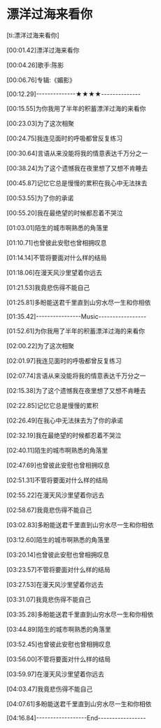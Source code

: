 # 漂洋过海来看你 

[ti:漂洋过海来看你]

[00:01.42]漂洋过海来看你

[00:04.26]歌手:陈影

[00:06.76]专辑:《媚影》

[00:12.29]--------------★★★★--------------

[00:15.55]为你我用了半年的积蓄漂洋过海的来看你

[00:23.03]为了这次相聚

[00:24.75]我连见面时的呼吸都曾反复练习

[00:30.64]言语从来没能将我的情意表达千万分之一

[00:38.24]为了这个遗憾我在夜里想了又想不肯睡去

[00:45.87]记忆它总是慢慢的累积在我心中无法抹去

[00:53.55]为了你的承诺

[00:55.20]我在最绝望的时候都忍着不哭泣

[01:03.01]陌生的城市啊熟悉的角落里

[01:10.71]也曾彼此安慰也曾相拥叹息

[01:14.14]不管将要面对什么样的结局

[01:18.06]在漫天风沙里望着你远去

[01:21.53]我竟悲伤得不能自己

[01:25.81]多盼能送君千里直到山穷水尽一生和你相依

[01:35.42]----------------Music-----------------

[01:52.61]为你我用了半年的积蓄漂洋过海的来看你

[02:00.22]为了这次相聚

[02:01.97]我连见面时的呼吸都曾反复练习

[02:07.74]言语从来没能将我的情意表达千万分之一

[02:15.38]为了这个遗憾我在夜里想了又想不肯睡去

[02:22.85]记忆它总是慢慢的累积

[02:26.49]在我心中无法抹去为了你的承诺

[02:32.19]我在最绝望的时候都忍着不哭泣

[02:40.11]陌生的城市啊熟悉的角落里

[02:47.69]也曾彼此安慰也曾相拥叹息

[02:51.31]不管将要面对什么样的结局

[02:55.22]在漫天风沙里望着你远去

[02:58.67]我竟悲伤得不能自己

[03:02.83]多盼能送君千里直到山穷水尽一生和你相依

[03:12.60]陌生的城市啊熟悉的角落里

[03:20.14]也曾彼此安慰也曾相拥叹息

[03:23.57]不管将要面对什么样的结局

[03:27.53]在漫天风沙里望着你远去

[03:31.07]我竟悲伤得不能自己

[03:35.28]多盼能送君千里直到山穷水尽一生和你相依

[03:44.89]陌生的城市啊熟悉的角落里

[03:52.45]也曾彼此安慰也曾相拥叹息

[03:56.00]不管将要面对什么样的结局

[03:59.97]在漫天风沙里望着你远去

[04:03.47]我竟悲伤得不能自己

[04:07.61]多盼能送君千里直到山穷水尽一生和你相依

[04:16.84]------------------End-----------------
